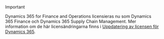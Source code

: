 > [!IMPORTANT]
> Dynamics 365 for Finance and Operations licensieras nu som Dynamics 365 Finance och Dynamics 365 Supply Chain Management. Mer information om de här licensändringarna finns i [Uppdatering av licensen för Dynamics 365](https://docs.microsoft.com/dynamics365/licensing/update).